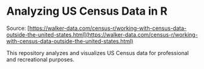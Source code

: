 # Analyzing US Census Data in R

Source: [https://walker-data.com/census-r/working-with-census-data-outside-the-united-states.html](https://walker-data.com/census-r/working-with-census-data-outside-the-united-states.html)

This repository analyzes and visualizes US Census data for professional and recreational purposes.

